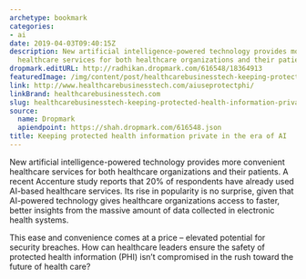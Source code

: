 ```yaml
---
archetype: bookmark
categories:
- ai
date: 2019-04-03T09:40:15Z
description: New artificial intelligence-powered technology provides more convenient
  healthcare services for both healthcare organizations and their patients.
dropmark.editURL: http://radhikan.dropmark.com/616548/18364913
featuredImage: /img/content/post/healthcarebusinesstech-keeping-protected-health-information-private-in-the-era-of-ai.jpg
link: http://www.healthcarebusinesstech.com/aiuseprotectphi/
linkBrand: healthcarebusinesstech.com
slug: healthcarebusinesstech-keeping-protected-health-information-private-in-the-era-of-ai
source:
  name: Dropmark
  apiendpoint: https://shah.dropmark.com/616548.json
title: Keeping protected health information private in the era of AI
---
```

New artificial intelligence-powered technology provides more convenient healthcare services for both healthcare organizations and their patients. A recent Accenture study reports that 20% of respondents have already used AI-based healthcare services. Its rise in popularity is no surprise, given that AI-powered technology gives healthcare organizations access to faster, better insights from the massive amount of data collected in electronic health systems.

This ease and convenience comes at a price – elevated potential for security breaches. How can healthcare leaders ensure the safety of protected health information (PHI) isn’t compromised in the rush toward the future of health care?

